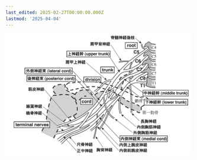 ```yaml
---
last_edited: 2025-02-27T00:00:00.000Z
lastmod: '2025-04-04'
---
```





![image-20250224104236005](assets/image-20250224104236005.png)
